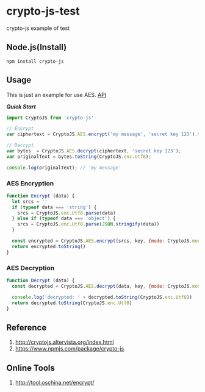 # crypto-js-test
crypto-js example of test

## Node.js(Install)

```
npm install crypto-js
```

## Usage

This is just an example for use AES. [API](https://code.google.com/p/crypto-js)

***Quick Start***

```js
import CryptoJS from 'crypto-js'

// Encrypt
var ciphertext = CryptoJS.AES.encrypt('my message', 'secret key 123').toString();

// Decrypt
var bytes  = CryptoJS.AES.decrypt(ciphertext, 'secret key 123');
var originalText = bytes.toString(CryptoJS.enc.Utf8);

console.log(originalText); // 'my message'
```

### AES Encryption

```js
function Encrypt (data) {
  let srcs = ''
  if (typeof data === 'string') {
    srcs = CryptoJS.enc.Utf8.parse(data)
  } else if (typeof data === 'object') {
    srcs = CryptoJS.enc.Utf8.parse(JSON.stringify(data))
  }

  const encrypted = CryptoJS.AES.encrypt(srcs, key, {mode: CryptoJS.mode.CBC, padding: CryptoJS.pad.Pkcs7})
  return encrypted.toString()
}
```

### AES Decryption

```js
function Decrypt (data) {
  const decrypted = CryptoJS.AES.decrypt(data, key, {mode: CryptoJS.mode.CBC, padding: CryptoJS.pad.Pkcs7})

  console.log('decrypted: ' + decrypted.toString(CryptoJS.enc.Utf8))
  return decrypted.toString(CryptoJS.enc.Utf8)
}
```

## Reference

1. http://cryptojs.altervista.org/index.html
2. https://www.npmjs.com/package/crypto-js

## Online Tools

1. http://tool.oschina.net/encrypt/
